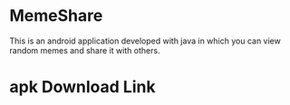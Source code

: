 # MemeShare

This is an android application developed with java in which you can view random memes and share it with others.

# apk Download Link
